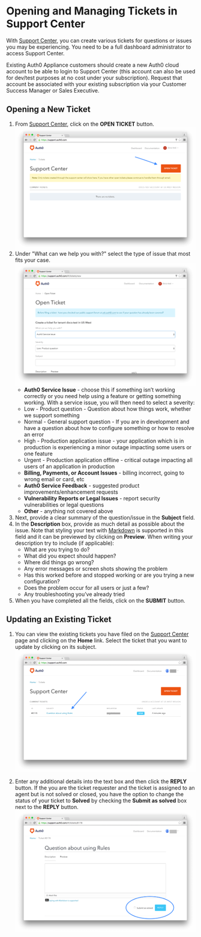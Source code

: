 # Opening and Managing Tickets in Support Center

With [Support Center](https://support.auth0.com), you can create various tickets for questions or issues you may be experiencing. You need to be a full dashboard administrator to access Support Center. 

Existing Auth0 Appliance customers should create a new Auth0 cloud account to be able to login to Support Center (this account can also be used for dev/test purposes at no cost under your subscription). Request that account be associated with your existing subscription via your Customer Success Manager or Sales Executive.

## Opening a New Ticket

1. From [Support Center](https://support.auth0.com), click on the **OPEN TICKET** button.
![](/media/articles/support/open-ticket.png)
1.  Under "What can we help you with?" select the type of issue that most fits your case.
![](/media/articles/support/issue-types.png)
    * **Auth0 Service Issue** - choose this if something isn’t working correctly or you need help using a feature or getting something working. With a service issue, you will then need to select a severity:
  	* Low - Product question - Question about how things work, whether we support something
  	* Normal - General support question - If you are in development and have a question about how to configure something or how to resolve an error
  	* High - Production application issue - your application which is in production is experiencing a minor outage impacting some users or one feature
  	* Urgent - Production application offline - critical outage impacting all users of an application in production
    * **Billing, Payments, or Account Issues** - billing incorrect, going to wrong email or card, etc
    * **Auth0 Service Feedback** - suggested product improvements/enhancement requests
    * **Vulnerability Reports or Legal Issues** - report security vulnerabilities or legal questions
    * **Other** - anything not covered above
1. Next, provide a clear summary of the question/issue in the **Subject** field.
1. In the **Description** box, provide as much detail as possible about the issue. Note that styling your text with [Markdown](https://guides.github.com/features/mastering-markdown) is supported in this field and it can be previewed by clicking on **Preview**.
    When writing your description try to include (if applicable):
    * What are you trying to do?
    * What did you expect should happen?
    * Where did things go wrong?
    * Any error messages or screen shots showing the problem
    * Has this worked before and stopped working or are you trying a new configuration?
    * Does the problem occur for all users or just a few?
    * Any troubleshooting you’ve already tried
1. When you have completed all the fields, click on the **SUBMIT** button.

## Updating an Existing Ticket

1. You can view the existing tickets you have filed on the [Support Center](https://support.auth0.com) page and clicking on the **Home** link. Select the ticket that you want to update by clicking on its subject.
![](/media/articles/support/select-ticket.png)

1. Enter any additional details into the text box and then click the **REPLY** button. If the you are the ticket requester and the ticket is assigned to an agent but is not solved or closed, you have the option to change the status of your ticket to **Solved** by checking the **Submit as solved** box next to the **REPLY** button.
![](/media/articles/support/update-ticket.png)
